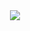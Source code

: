 <div align="center">
  <img src="https://github-readme-stats.vercel.app/api/top-langs/?username=everlyy&hide_title=true&theme=github_dark&hide_border=true">
</div>
